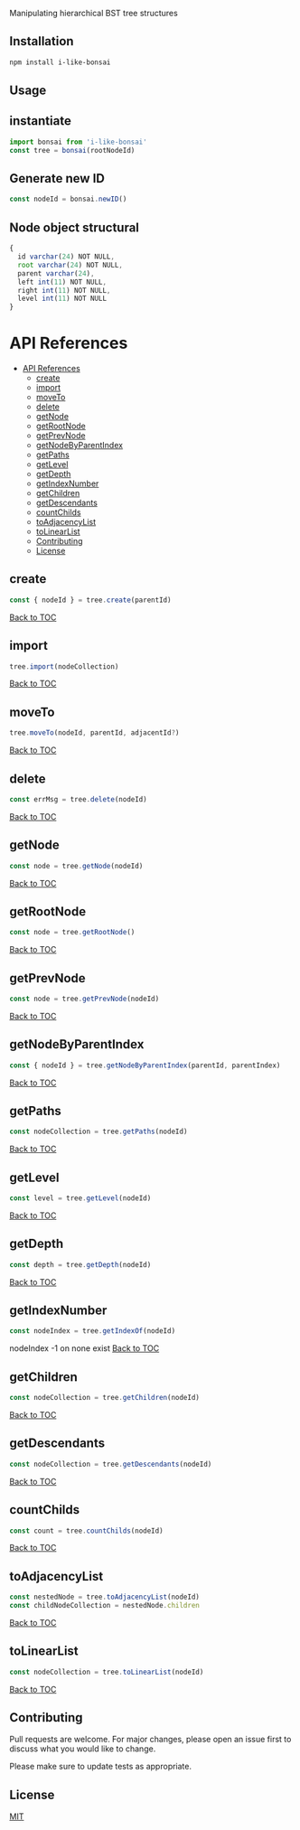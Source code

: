 Manipulating hierarchical BST tree structures

## Installation

```sh
npm install i-like-bonsai
```

## Usage

instantiate
----------
```javascript
import bonsai from 'i-like-bonsai'
const tree = bonsai(rootNodeId)
```

Generate new ID
----------
```javascript
const nodeId = bonsai.newID()
```

Node object structural
----------
```javascript
{
  id varchar(24) NOT NULL,
  root varchar(24) NOT NULL,
  parent varchar(24),
  left int(11) NOT NULL,
  right int(11) NOT NULL,
  level int(11) NOT NULL
}
```

API References
==============

- [API References](#api-references)
  - [create](#create)
  - [import](#import)
  - [moveTo](#moveto)
  - [delete](#delete)
  - [getNode](#getnode)
  - [getRootNode](#getrootnode)
  - [getPrevNode](#getprevnode)
  - [getNodeByParentIndex](#getnodebyparentindex)
  - [getPaths](#getpaths)
  - [getLevel](#getlevel)
  - [getDepth](#getdepth)
  - [getIndexNumber](#getindexnumber)
  - [getChildren](#getchildren)
  - [getDescendants](#getdescendants)
  - [countChilds](#countchilds)
  - [toAdjacencyList](#toadjacencylist)
  - [toLinearList](#tolinearlist)
  - [Contributing](#contributing)
  - [License](#license)

create
----------
```javascript
const { nodeId } = tree.create(parentId)
```
[Back to TOC](#api-references)

import
----------
```javascript
tree.import(nodeCollection)
```
[Back to TOC](#api-references)

moveTo
----------
```javascript
tree.moveTo(nodeId, parentId, adjacentId?)
```
[Back to TOC](#api-references)

delete
----------
```javascript
const errMsg = tree.delete(nodeId)
```
[Back to TOC](#api-references)

getNode
----------
```javascript
const node = tree.getNode(nodeId)
```
[Back to TOC](#api-references)

getRootNode
----------
```javascript
const node = tree.getRootNode()
```
[Back to TOC](#api-references)

getPrevNode
----------
```javascript
const node = tree.getPrevNode(nodeId)
```
[Back to TOC](#api-references)

getNodeByParentIndex
----------
```javascript
const { nodeId } = tree.getNodeByParentIndex(parentId, parentIndex)
```
[Back to TOC](#api-references)

getPaths
----------
```javascript
const nodeCollection = tree.getPaths(nodeId)
```
[Back to TOC](#api-references)

getLevel
----------
```javascript
const level = tree.getLevel(nodeId)
```
[Back to TOC](#api-references)

getDepth
----------
```javascript
const depth = tree.getDepth(nodeId)
```
[Back to TOC](#api-references)

getIndexNumber
----------
```javascript
const nodeIndex = tree.getIndexOf(nodeId)
```
nodeIndex -1 on none exist
[Back to TOC](#api-references)

getChildren
----------
```javascript
const nodeCollection = tree.getChildren(nodeId)
```
[Back to TOC](#api-references)

getDescendants
----------
```javascript
const nodeCollection = tree.getDescendants(nodeId)
```
[Back to TOC](#api-references)

countChilds
----------
```javascript
const count = tree.countChilds(nodeId)
```
[Back to TOC](#api-references)

toAdjacencyList
----------
```javascript
const nestedNode = tree.toAdjacencyList(nodeId)
const childNodeCollection = nestedNode.children
```
[Back to TOC](#api-references)

toLinearList
----------
```javascript
const nodeCollection = tree.toLinearList(nodeId)
```
[Back to TOC](#api-references)

## Contributing

Pull requests are welcome. For major changes, please open an issue first
to discuss what you would like to change.

Please make sure to update tests as appropriate.

## License

[MIT](https://choosealicense.com/licenses/mit/)